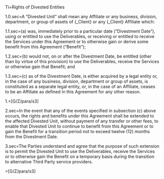 Ti=Rights of Divested Entities

1.0.sec=A “Divested Unit” shall mean any Affiliate or any business, division, department, or group of assets of {_Client} or any {_Client} Affiliate which: 

1.1.sec=(a) was, immediately prior to a particular date (“Divestment Date”), using or entitled to use the Deliverables, or receiving or entitled to receive the Services under this Agreement or to otherwise gain or derive some benefit from this Agreement (“Benefit”); 

1.2.sec=(b) would not, on or after the Divestment Date, be entitled (other than by virtue of this provision) to use the Deliverables, receive the Services or otherwise gain that Benefit; and 

1.3.sec=(c) as of the Divestment Date, is either acquired by a legal entity or, in the case of any business, division, department or group of assets, is constituted as a separate legal entity, or, in the case of an Affiliate, ceases to be an Affiliate as defined in this Agreement for any other reason. 

1.=[G/Z/para/s3]

2.sec=In the event that any of the events specified in subsection (c) above occurs, the rights and benefits under this Agreement shall be extended to the affected Divested Unit, without payment of any transfer or other fees, to enable that Divested Unit to continue to benefit from this Agreement or to gain the Benefit for a transition period not to exceed twelve (12) months from the Divestment Date. 

3.sec=The Parties understand and agree that the purpose of such extension is to permit the Divested Unit to use the Deliverables, receive the Services or to otherwise gain the Benefit on a temporary basis during the transition to alternative Third Party service providers.


=[G/Z/para/s3]
